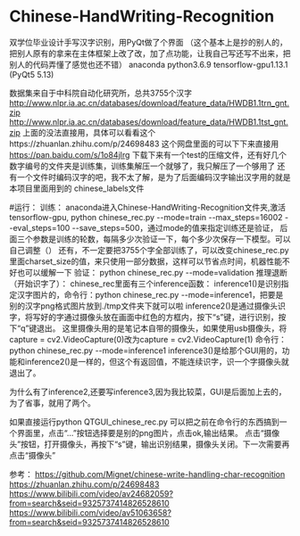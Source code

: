 # Chinese-HandWriting-Recognition
双学位毕业设计手写汉字识别，用PyQt做了个界面
（这个基本上是抄的别人的，把别人原有的拿来在主体框架上改了改，加了点功能，让我自己写还写不出来，把别人的代码弄懂了感觉也还不错）
anaconda python3.6.9 tensorflow-gpu1.13.1 (PyQt5 5.13)

数据集来自于中科院自动化研究所，总共3755个汉字
http://www.nlpr.ia.ac.cn/databases/download/feature_data/HWDB1.1trn_gnt.zip 
http://www.nlpr.ia.ac.cn/databases/download/feature_data/HWDB1.1tst_gnt.zip
上面的没法直接用，具体可以看看这个https://zhuanlan.zhihu.com/p/24698483
这个网盘里面的可以下下来直接用
https://pan.baidu.com/s/1o84jIrg 
下载下来有一个test的压缩文件，还有好几个数字编号的文件夹是训练集，训练集解压一个就够了，我只解压了一个够用了
还有一个文件时编码汉字的吧，我不太了解，是为了后面编码汉字输出汉字用的就是本项目里面用到的 chinese_labels文件

#运行：
训练：
anaconda进入Chinese-HandWriting-Recognition文件夹,激活tensorflow-gpu,
python chinese_rec.py --mode=train --max_steps=16002 --eval_steps=100 --save_steps=500，通过mode的值来指定训练还是验证，
后面三个参数是训练的轮数，每隔多少次验证一下，每个多少次保存一下模型。可以自己调整（）
还有，不一定要把3755个字全部训练了，可以改变chinese_rec.py里面charset_size的值，来只使用一部分数据，这样可以节省点时间，机器性能不好也可以缓解一下
验证：
python chinese_rec.py --mode=validation
推理退断（开始识字了）：
chinese_rec里面有三个inference函数：
inference1()是识别指定汉字图片的，命令行：python chinese_rec.py --mode=inference1，把要是别的汉字png格式图片放到./tmp文件夹下就可以啦
inference2()是通过摄像头识字，将写好的字通过摄像头放在画面中红色的方框内，按下“s”键，进行识别，按下“q”键退出。
  这里摄像头用的是笔记本自带的摄像头，如果使用usb摄像头，将capture = cv2.VideoCapture(0)改为capture = cv2.VideoCapture(1)
  命令行：python chinese_rec.py --mode=inference1
inference3()是给那个GUI用的，功能和inference2()是一样的，但这个有返回值，不能连续识字，识一个字摄像头就退出了。

为什么有了inference2,还要写inference3,因为我比较菜，GUI是后面加上去的，为了省事，就用了两个。

如果直接运行python QTGUI_chinese_rec.py 可以把之前在命令行的东西搞到一个界面里，点击“...”按钮选择要是别的png图片，点击ok,输出结果。
点击“摄像头”按钮，打开摄像头，再按下“s”键，输出识别结果，摄像头关闭。下一次需要再点击“摄像头”

参考：
https://github.com/Mignet/chinese-write-handling-char-recognition
https://zhuanlan.zhihu.com/p/24698483
https://www.bilibili.com/video/av24682059?from=search&seid=9325737414826528610
https://www.bilibili.com/video/av51063658?from=search&seid=9325737414826528610
